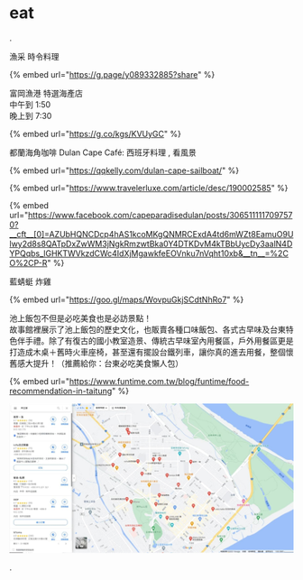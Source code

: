 # eat

.

漁采 時令料理

{% embed url="https://g.page/y089332885?share" %}

富岡漁港 特選海產店 \
中午到 1:50 \
晚上到 7:30

{% embed url="https://g.co/kgs/KVUyGC" %}

都蘭海角咖啡 Dulan Cape Café: 西班牙料理 , 看風景

{% embed url="https://qqkelly.com/dulan-cape-sailboat/" %}

{% embed url="https://www.travelerluxe.com/article/desc/190002585" %}

{% embed url="https://www.facebook.com/capeparadisedulan/posts/3065111117097570?__cft__[0]=AZUbHQNCDcp4hAS1kcoMKgQNMRCExdA4td6mWZt8EamuO9Ulwy2d8s8QATpDxZwWM3jNgkRmzwtBka0Y4DTKDvM4kTBbUycDy3aalN4DYPQqbs_lGHKTWVkzdCWc4IdXjMgawkfeEOVnku7nVqht10xb&__tn__=%2CO%2CP-R" %}

藍蜻蜓 炸雞

{% embed url="https://goo.gl/maps/WovpuGkjSCdtNhRo7" %}

池上飯包不但是必吃美食也是必訪景點！
\
故事館裡展示了池上飯包的歷史文化，也販賣各種口味飯包、各式古早味及台東特色伴手禮。除了有復古的國小教室造景、傳統古早味室內用餐區，戶外用餐區更是打造成木桌＋舊時火車座椅，甚至還有擺設台鐵列車，讓你真的進去用餐，整個懷舊感大提升！（推薦給你：台東必吃美食懶人包）

{% embed url="https://www.funtime.com.tw/blog/funtime/food-recommendation-in-taitung" %}

![](../../../.gitbook/assets/imag0006.jpg)

.
